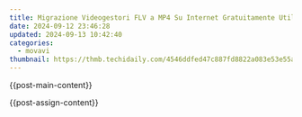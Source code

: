 ```yaml
---
title: Migrazione Videogestori FLV a MP4 Su Internet Gratuitamente Utilizzando Il Servizio Convertitore Di Movavi
date: 2024-09-12 23:46:28
updated: 2024-09-13 10:42:40
categories:
  - movavi
thumbnail: https://thmb.techidaily.com/4546ddfed47c887fd8822a083e53e55a360fbac19fd97cadc5d42f68a2d04c9c.png
---
```


{{post-main-content}}

<ins class="adsbygoogle"
     style="display:block"
     data-ad-format="autorelaxed"
     data-ad-client="ca-pub-7571918770474297"
     data-ad-slot="1223367746"></ins>

{{post-assign-content}}

<ins class="adsbygoogle"
     style="display:block"
     data-ad-client="ca-pub-7571918770474297"
     data-ad-slot="8358498916"
     data-ad-format="auto"
     data-full-width-responsive="true"></ins>
